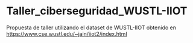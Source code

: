 # Taller_ciberseguridad_WUSTL-IIOT
Propuesta de taller utilizando el dataset de WUSTL-IIOT obtenido en https://www.cse.wustl.edu/~jain/iiot2/index.html
